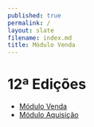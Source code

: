 ```yaml
---
published: true
permalink: /
layout: slate
filename: index.md
title: Módulo Venda
---  
```


# 12ª Edições

* [Módulo Venda](/modulo-venda)
* [Módulo Aquisição](/modulo-aquisição)